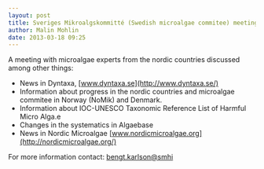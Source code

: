 ```yaml
---
layout: post
title: Sveriges Mikroalgskommitté (Swedish microalgae commitee) meeting in Göteborg 4-5 Mars.
author: Malin Mohlin
date: 2013-03-18 09:25
---
```


A meeting with microalgae experts from the nordic countries discussed among other things:

* News in Dyntaxa, [www.dyntaxa.se](http://www.dyntaxa.se/)
* Information about progress in the nordic countries and  microalgae commitee in Norway (NoMik) and Denmark.
* Information about IOC-UNESCO Taxonomic Reference List of Harmful Micro Alga.e
* Changes in the systematics in Algaebase
* News in Nordic Microalgae [www.nordicmicroalgae.org](http://nordicmicroalgae.org/)

For more information contact: [bengt.karlson@smhi](mailto:bengt.karlson@smhi)